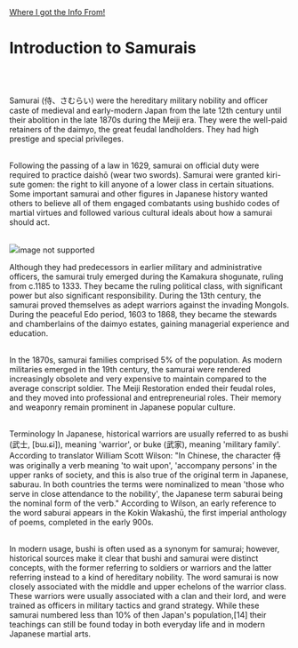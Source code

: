 <!DOCTYPE html>
 <html>
   <head>
     <title> Welcome to Samuraiosu Web! </title>
   </head>
<body>
  <div id="Intro">
    <a href="https://en.wikipedia.org/wiki/Samurai">Where I got the Info From!</a>
     <h1>Introduction to Samurais</h1><br><br>
    <p>Samurai (侍、さむらい) were the hereditary military nobility and officer caste of medieval and early-modern Japan from the late 12th century until their abolition in the late 1870s during the Meiji era. They were the well-paid retainers of the daimyo, the great feudal landholders. They had high prestige and special privileges.<br><br>

Following the passing of a law in 1629, samurai on official duty were required to practice daishō (wear two swords). Samurai were granted kiri-sute gomen: the right to kill anyone of a lower class in certain situations. Some important samurai and other figures in Japanese history wanted others to believe all of them engaged combatants using bushido codes of martial virtues and followed various cultural ideals about how a samurai should act.<br><br>

<img src="https://i.guim.co.uk/img/media/c32628c9673dad7056885dbb4be326009c6a9e5b/89_93_790_1288/master/790.jpg?width=700&quality=85&auto=format&fit=max&s=cacc41ee7519be46230eebc3256574b1">image not supported</img>

Although they had predecessors in earlier military and administrative officers, the samurai truly emerged during the Kamakura shogunate, ruling from c.1185 to 1333. They became the ruling political class, with significant power but also significant responsibility. During the 13th century, the samurai proved themselves as adept warriors against the invading Mongols. During the peaceful Edo period, 1603 to 1868, they became the stewards and chamberlains of the daimyo estates, gaining managerial experience and education.<br><br>

In the 1870s, samurai families comprised 5% of the population. As modern militaries emerged in the 19th century, the samurai were rendered increasingly obsolete and very expensive to maintain compared to the average conscript soldier. The Meiji Restoration ended their feudal roles, and they moved into professional and entrepreneurial roles. Their memory and weaponry remain prominent in Japanese popular culture.<br><br>

Terminology
In Japanese, historical warriors are usually referred to as bushi (武士, [bɯ.ɕi]), meaning 'warrior', or buke (武家), meaning 'military family'. According to translator William Scott Wilson: "In Chinese, the character 侍 was originally a verb meaning 'to wait upon', 'accompany persons' in the upper ranks of society, and this is also true of the original term in Japanese, saburau. In both countries the terms were nominalized to mean 'those who serve in close attendance to the nobility', the Japanese term saburai being the nominal form of the verb." According to Wilson, an early reference to the word saburai appears in the Kokin Wakashū, the first imperial anthology of poems, completed in the early 900s.<br><br>

In modern usage, bushi is often used as a synonym for samurai; however, historical sources make it clear that bushi and samurai were distinct concepts, with the former referring to soldiers or warriors and the latter referring instead to a kind of hereditary nobility. The word samurai is now closely associated with the middle and upper echelons of the warrior class. These warriors were usually associated with a clan and their lord, and were trained as officers in military tactics and grand strategy. While these samurai numbered less than 10% of then Japan's population,[14] their teachings can still be found today in both everyday life and in modern Japanese martial arts.<br><br></p>

</body>
 </html>
